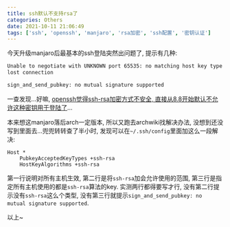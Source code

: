 ```yaml
---
title: ssh默认不支持rsa了
categories: Others
date: 2021-10-11 21:06:49
tags: ['ssh', 'openssh', 'manjaro', 'rsa加密', 'ssh配置', '密钥认证']
---
```


今天升级manjaro后最基本的ssh登陆突然出问题了, 提示有几种:
```bash
Unable to negotiate with UNKNOWN port 65535: no matching host key type found. Their offer: ssh-rsa,ssh-dss
lost connection

sign_and_send_pubkey: no mutual signature supported
```

一查发现...好嘛, [openssh觉得ssh-rsa加密方式不安全, 直接从8.8开始默认不允许这种密钥用于登陆了](https://www.openssh.com/releasenotes.html)...
<!-- 摘要部分 -->
<!-- more -->

本来想这manjaro落后arch一定版本, 所以又跑去archwiki找解决办法, 没想到还没写到里面去...兜兜转转查了半小时, 发现可以在`~/.ssh/config`里面加这么一段解决:
```config
Host *
    PubkeyAcceptedKeyTypes +ssh-rsa
    HostKeyAlgorithms +ssh-rsa
```

第一行说明对所有主机生效, 第二行是将`ssh-rsa`加会允许使用的范围, 第三行是指定所有主机使用的都是`ssh-rsa`算法的key.
实测两行都得要写才行, 没有第二行提示没有`ssh-rsa`这么个类型, 没有第三行就提示`sign_and_send_pubkey: no mutual signature supported`.

以上~
